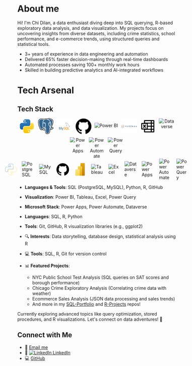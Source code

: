 # About me

Hi! I'm Chi Dilan, a data enthusiast diving deep into SQL querying, R-based exploratory data analysis, and data visualization. My projects focus on uncovering insights from diverse datasets, including crime statistics, school performance, and e-commerce trends, using structured queries and statistical tools.
* 3+ years of experience in data engineering and automation
* Delivered 65% faster decision-making through real-time dashboards
* Automated processes saving 100+ monthly work hours
* Skilled in building predictive analytics and AI-integrated workflows

# Tech Arsenal
## Tech Stack

<div style="text-align: center; display: flex; justify-content: center; gap: 10px; flex-wrap: wrap;">
  <!-- Python -->
  <img src="https://raw.githubusercontent.com/chidilan/chidilan/main/python-svgrepo-com.svg" alt="Python" width="50" id="py-icon">
  
  <!-- PostgreSQL (adapt elephant SVG paths for animation) -->
  <img src="https://raw.githubusercontent.com/chidilan/chidilan/main/postgresql-logo-svgrepo-com.svg" alt="PostgreSQL" width="50" id="pg-icon">
  
  <!-- MySQL -->
  <img src="https://raw.githubusercontent.com/chidilan/chidilan/main/mysql-logo-svgrepo-com.svg" alt="MySQL" width="50" id="mysql-icon">
  
  <!-- GitHub -->
  <img src="https://raw.githubusercontent.com/chidilan/chidilan/main/github.svg" alt="GitHub" width="50" id="gh-icon">
  
  <!-- Power BI (use a BI SVG or adapt) -->
  <img src="https://uxwing.com/wp-content/themes/uxwing/download/brands-and-social-media/power-bi-icon.svg" alt="Power BI" width="50" id="pbi-icon">  <!-- Or upload custom -->
  
  <!-- Tableau -->
  <img src="https://raw.githubusercontent.com/chidilan/chidilan/main/tableau-svgrepo-com.svg" alt="Tableau" width="50" id="tableau-icon">
  
  <!-- Excel -->
  <img src="https://raw.githubusercontent.com/chidilan/chidilan/main/microsoft-excel-svgrepo-com.svg" alt="Excel" width="50" id="excel-icon">
  
  <!-- Dataverse (provided) -->
  <img src="https://raw.githubusercontent.com/microsoft/PowerBI-Icons/main/SVG/Dataverse.svg" alt="Dataverse" width="50" id="dataverse-icon">
  
  <!-- Power Apps (provided) -->
  <img src="https://raw.githubusercontent.com/microsoft/PowerBI-Icons/main/SVG/Power-Apps.svg" alt="Power Apps" width="50" id="powerapps-icon">
  
  <!-- Power Automate (provided) -->
  <img src="https://raw.githubusercontent.com/microsoft/PowerBI-Icons/main/SVG/Power-Automate.svg" alt="Power Automate" width="50" id="powerautomate-icon">
  
  <!-- Power Query (provided) -->
  <img src="https://raw.githubusercontent.com/microsoft/PowerBI-Icons/main/SVG/Power-Query-Colored.svg" alt="Power Query" width="50" id="powerquery-icon">
</div>
<div style="display: flex; justify-content: center; align-items: center; gap: 15px; flex-wrap: nowrap;">
  <img src="https://raw.githubusercontent.com/chidilan/chidilan/main/python.svg" alt="Python" width="40" id="py-icon">
  <img src="https://raw.githubusercontent.com/chidilan/chidilan/main/postgresql-logo.svg" alt="PostgreSQL" width="40" id="pg-icon">
  <img src="https://raw.githubusercontent.com/chidilan/chidilan/main/mysql-logo.svg" alt="MySQL" width="40" id="mysql-icon">
  <img src="https://raw.githubusercontent.com/chidilan/chidilan/main/github.svg" alt="GitHub" width="40" id="gh-icon">
  <img src="https://raw.githubusercontent.com/chidilan/chidilan/main/power-bi-icon.svg" alt="Power BI" width="40" id="pbi-icon">
  <img src="https://raw.githubusercontent.com/chidilan/chidilan/main/tableau.svg" alt="Tableau" width="40" id="tableau-icon">
  <img src="https://raw.githubusercontent.com/chidilan/chidilan/main/microsoft-excel.svg" alt="Excel" width="40" id="excel-icon">
  <img src="https://raw.githubusercontent.com/microsoft/PowerBI-Icons/main/SVG/Dataverse.svg" alt="Dataverse" width="40" id="dataverse-icon">
  <img src="https://raw.githubusercontent.com/microsoft/PowerBI-Icons/main/SVG/Power-Apps.svg" alt="Power Apps" width="40" id="powerapps-icon">
  <img src="https://raw.githubusercontent.com/microsoft/PowerBI-Icons/main/SVG/Power-Automate.svg" alt="Power Automate" width="40" id="powerautomate-icon">
  <img src="https://raw.githubusercontent.com/microsoft/PowerBI-Icons/main/SVG/Power-Query-Colored.svg" alt="Power Query" width="40" id="powerquery-icon">
</div>

- **Languages & Tools**: SQL (PostgreSQL, MySQL), Python, R, GitHub
- **Visualization**: Power BI, Tableau, Excel, Power Query
- **Microsoft Stack**: Power Apps, Power Automate, Dataverse

- **Languages**: SQL, R, Python
- **Tools**: Git, GitHub, R visualization libraries (e.g., ggplot2)

- 🔍 **Interests**: Data storytelling, database design, statistical analysis using R
- 💻 **Tools**: SQL, R, Git for version control
- 📊 **Featured Projects**: 
  - NYC Public School Test Analysis (SQL queries on SAT scores and borough performance)
  - Chicago Crime Exploratory Analysis (Correlating crime data with weather)
  - Ecommerce Sales Analysis (JSON data processing and sales trends)
  - And more in my [SQL-Portfolio](https://github.com/chidilan/SQL-Portfolio) and [R-Projects](https://github.com/chidilan/R_Projects) repos!

Currently exploring advanced topics like query optimization, stored procedures, and R visualizations. Let's connect on data adventures! 🚀

## Connect with Me
- 📧 [Email me](mailto:chidilan09@gmail.com)
- 💼 [<img src="https://img.shields.io/badge/LinkedIn-0077B5?style=for-the-badge&logo=linkedin&logoColor=white" alt="LinkedIn"> LinkedIn](https://www.linkedin.com/in/chidilan/) <!-- Replace with your actual URL -->
- 💻 [GitHub](https://github.com/chidilan)
